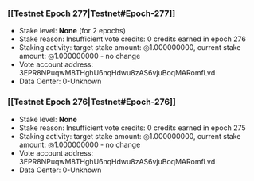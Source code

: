 ### [[Testnet Epoch 277|Testnet#Epoch-277]]
* Stake level: **None** (for 2 epochs)
* Stake reason: Insufficient vote credits: 0 credits earned in epoch 276
* Staking activity: target stake amount: ◎1.000000000, current stake amount: ◎1.000000000 - no change
* Vote account address: 3EPR8NPuqwM8THghU6nqHdwu8zAS6vjuBoqMARomfLvd
* Data Center: 0-Unknown
### [[Testnet Epoch 276|Testnet#Epoch-276]]
* Stake level: **None**
* Stake reason: Insufficient vote credits: 0 credits earned in epoch 275
* Staking activity: target stake amount: ◎1.000000000, current stake amount: ◎1.000000000 - no change
* Vote account address: 3EPR8NPuqwM8THghU6nqHdwu8zAS6vjuBoqMARomfLvd
* Data Center: 0-Unknown